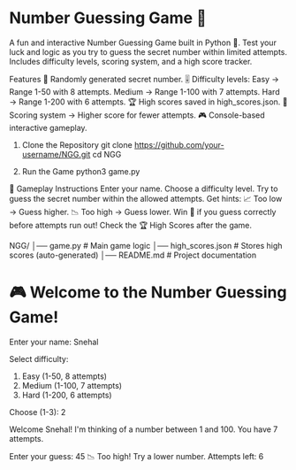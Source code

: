 # Number Guessing Game 🎲
A fun and interactive Number Guessing Game built in Python 🐍.
Test your luck and logic as you try to guess the secret number within limited attempts.
Includes difficulty levels, scoring system, and a high score tracker.

Features
🔢 Randomly generated secret number.
🎚️ Difficulty levels:
Easy → Range 1-50 with 8 attempts.
Medium → Range 1-100 with 7 attempts.
Hard → Range 1-200 with 6 attempts.
🏆 High scores saved in high_scores.json.
💯 Scoring system → Higher score for fewer attempts.
🎮 Console-based interactive gameplay.

1. Clone the Repository
git clone https://github.com/your-username/NGG.git
cd NGG

2. Run the Game
python3 game.py

📖 Gameplay Instructions
Enter your name.
Choose a difficulty level.
Try to guess the secret number within the allowed attempts.
Get hints:
📈 Too low → Guess higher.
📉 Too high → Guess lower.
Win 🎉 if you guess correctly before attempts run out!
Check the 🏆 High Scores after the game.

NGG/
│── game.py             # Main game logic
│── high_scores.json    # Stores high scores (auto-generated)
│── README.md           # Project documentation


🎮 Welcome to the Number Guessing Game!
========================================
Enter your name: Snehal

Select difficulty:
1. Easy (1-50, 8 attempts)
2. Medium (1-100, 7 attempts)
3. Hard (1-200, 6 attempts)

Choose (1-3): 2

Welcome Snehal! I'm thinking of a number between 1 and 100.
You have 7 attempts.

Enter your guess: 45
📉 Too high! Try a lower number.
Attempts left: 6


